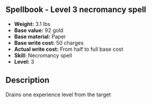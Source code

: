 ## Spellbook - Level 3 necromancy spell

- **Weight:** 3.1 lbs
- **Base value:** 92 gold
- **Base material:** Paper
- **Base write cost:** 50 charges
- **Actual write cost:** From half to full base cost
- **Skill:** Necromancy spell
- **Level:** 3

## Description

Drains one experience level from the target
